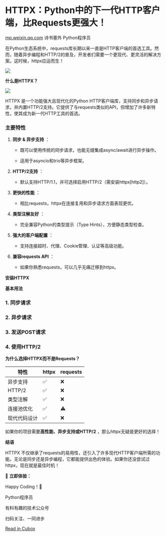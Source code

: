 # HTTPX：Python中的下一代HTTP客户端，比Requests更强大！

[mp.weixin.qq.com](https://mp.weixin.qq.com/s/A3Ug4aqLrqtchOjMDkIfJQ) 诗书塞外 Python程序员

在Python生态系统中，requests库长期以来一直是HTTP客户端的首选工具。然而，随着异步编程和HTTP/2的普及，开发者们需要一个更现代、更灵活的解决方案。这时候，httpx应运而生！


![](https://cubox.pro/c/filters:no_upscale()?imageUrl=https%3A%2F%2Fmmbiz.qpic.cn%2Fsz_mmbiz_png%2FGJM4P9zwRqibY4lCLiat45f2j9kG0nW9v8gU5SB7cMC04G5GUFAEy4GibOF8bQOZ0YibhygkYn5K0SANicwzDl2XJEw%2F640%3Fwx_fmt%3Dpng%26from%3Dappmsg%26tp%3Dwebp%26wxfrom%3D5%26wx_lazy%3D1&valid=false)

**什么是HTTPX？**


![](https://cubox.pro/c/filters:no_upscale()?imageUrl=https%3A%2F%2Fmmbiz.qpic.cn%2Fsz_mmbiz_png%2FGJM4P9zwRqibY4lCLiat45f2j9kG0nW9v84UFOopx04LEhac4WW5zMDvxE0S335MUFCFOlAb5hpaoibNWsibibyRNFw%2F640%3Fwx_fmt%3Dpng%26from%3Dappmsg%26tp%3Dwebp%26wxfrom%3D5%26wx_lazy%3D1&valid=false)

HTTPX 是一个功能强大且现代化的Python HTTP客户端库，支持同步和异步请求，并内置HTTP/2支持。它提供了与requests类似的API，但增加了许多新特性，使其成为新一代HTTP工具的首选。

### **主要特性**

1. **同步 \& 异步支持** ：

   * 既可以使用传统的同步请求，也能无缝集成async/await进行异步操作。

   * 适用于asyncio和trio等异步框架。

2. **HTTP/2支持** ：

   * 默认支持HTTP/1.1，并可选择启用HTTP/2（需安装httpx[http2]）。

3. **更快的性能** ：

   * 相比requests，httpx在连接复用和异步请求方面表现更优。

4. **类型注解友好** ：

   * 完全兼容Python的类型提示（Type Hints），方便静态类型检查。

5. **强大的客户端配置** ：

   * 支持连接超时、代理、Cookie管理、认证等高级功能。

6. **兼容requests API** ：

   * 如果你熟悉requests，可以几乎无痛迁移到httpx。


**安装HTTPX**


**基本用法**


### **1. 同步请求**

### **2. 异步请求**

### **3. 发送POST请求**

### **4. 使用HTTP/2**


**为什么选择HTTPX而不是Requests？**


|   特性   | httpx | requests |
|--------|-------|----------|
| 异步支持   | ✅     | ❌        |
| HTTP/2 | ✅     | ❌        |
| 类型注解   | ✅     | ❌        |
| 连接池优化  | ✅     | ⚠️       |
| 现代代码设计 | ✅     | ❌        |

如果你的项目需要**高性能、异步支持或HTTP/2** ，那么httpx无疑是更好的选择！


**结语**


HTTPX 不仅继承了requests的易用性，还引入了许多现代HTTP客户端所需的功能。无论是同步还是异步编程，它都能提供出色的体验。如果你还没尝试过httpx，现在就是最佳时机！

🚀 **立即体验：**

Happy Coding！🎉


Python程序员


有料有趣的技术公众号

扫码关注、一同进步


[Read in Cubox](https://cubox.pro/my/card?id=7352986043613711073)
